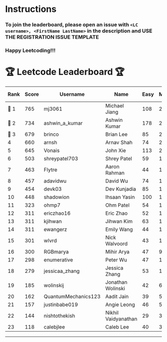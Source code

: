 # Instructions
### To join the leaderboard, please open an issue with `<LC username>, <FirstName LastName>` in the description and USE THE REGISTRATION ISSUE TEMPLATE
### Happy Leetcoding!!!


# 🏆 Leetcode Leaderboard 🏆

| Rank | Score | Username       | Name | Easy | Medium | Hard | Problems Solved |
|------|----------------|-----------------|-------------------|--------------|--------------|--------------|--------------|
| 🥇 1 | 765 | mj3061 | Michael Jiang | 108 | 264 | 43 | 415 |
| 🥈 2 | 734 | ashwin_a_kumar | Ashwin Kumar | 178 | 248 | 20 | 446 |
| 🥉 3 | 679 | brinco | Brian Lee | 85 | 249 | 32 | 366 |
| 4 | 660 | arnsh | Arnav Shah | 74 | 215 | 52 | 341 |
| 5 | 645 | Vonais | John Xie | 113 | 218 | 32 | 363 |
| 6 | 503 | shreypatel703 | Shrey Patel | 59 | 195 | 18 | 272 |
| 7 | 463 | Flytre | Aaron Rahman | 44 | 148 | 41 | 233 |
| 8 | 457 | adavidwu | David Wu | 74 | 151 | 27 | 252 |
| 9 | 454 | devk03 | Dev Kunjadia | 85 | 171 | 9 | 265 |
| 10 | 448 | shadowion | Ihsaan Yasin | 100 | 144 | 20 | 264 |
| 11 | 323 | ohmp7 | Ohm Patel | 54 | 118 | 11 | 183 |
| 12 | 311 | ericzhao16 | Eric Zhao | 52 | 116 | 9 | 177 |
| 13 | 311 | kjihwan | Jihwan Kim | 63 | 103 | 14 | 180 |
| 14 | 311 | ewangerz | Emily Wang | 44 | 105 | 19 | 168 |
| 15 | 301 | wlvrd | Nick Walvoord | 43 | 120 | 6 | 169 |
| 16 | 300 | RGBmarya | Mihir Arya | 47 | 98 | 19 | 164 |
| 17 | 298 | enumerative | Peter Wu | 47 | 106 | 13 | 166 |
| 18 | 279 | jessicaa_zhang | Jessica Zhang | 53 | 104 | 6 | 163 |
| 19 | 185 | wolinskij | Jonathan Wolinski | 42 | 67 | 3 | 112 |
| 20 | 162 | QuantumMechanics123 | Aadit Jain | 39 | 51 | 7 | 97 |
| 21 | 157 | justinbabe019 | Angie Leong | 46 | 51 | 3 | 100 |
| 22 | 144 | nishtothekish | Nikhil Vaidyanathan | 29 | 32 | 17 | 78 |
| 23 | 118 | calebjlee | Caleb Lee | 40 | 33 | 4 | 77 |
---